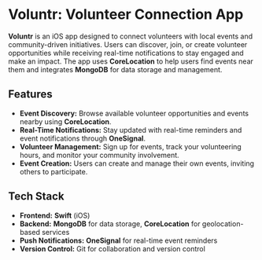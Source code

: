 # Voluntr: Volunteer Connection App

**Voluntr** is an iOS app designed to connect volunteers with local events and community-driven initiatives. Users can discover, join, or create volunteer opportunities while receiving real-time notifications to stay engaged and make an impact. The app uses **CoreLocation** to help users find events near them and integrates **MongoDB** for data storage and management.

## Features
- **Event Discovery:** Browse available volunteer opportunities and events nearby using **CoreLocation**.
- **Real-Time Notifications:** Stay updated with real-time reminders and event notifications through **OneSignal**.
- **Volunteer Management:** Sign up for events, track your volunteering hours, and monitor your community involvement.
- **Event Creation:** Users can create and manage their own events, inviting others to participate.

## Tech Stack
- **Frontend:** **Swift** (iOS)
- **Backend:** **MongoDB** for data storage, **CoreLocation** for geolocation-based services
- **Push Notifications:** **OneSignal** for real-time event reminders
- **Version Control:** Git for collaboration and version control
